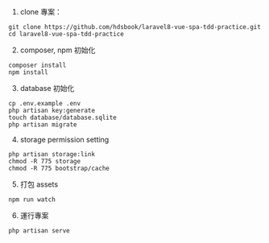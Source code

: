1. clone 專案：

```
git clone https://github.com/hdsbook/laravel8-vue-spa-tdd-practice.git
cd laravel8-vue-spa-tdd-practice
```

2. composer, npm 初始化

```
composer install
npm install
```

3. database 初始化

```shell
cp .env.example .env
php artisan key:generate
touch database/database.sqlite
php artisan migrate
```

4. storage permission setting

```
php artisan storage:link
chmod -R 775 storage
chmod -R 775 bootstrap/cache
```

5. 打包 assets

```
npm run watch
```

6. 運行專案

```
php artisan serve
```

